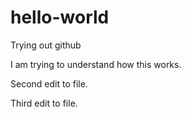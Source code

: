 # hello-world
Trying out github

I am trying to understand how this works.

Second edit to file.

Third edit to file.

